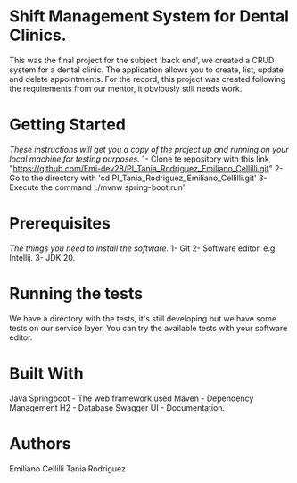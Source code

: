 # Shift Management System for Dental Clinics.
This was the final project for the subject 'back end', we created a CRUD system for a dental clinic. The application allows you to create, list, update and delete appointments.
For the record, this project was created following the requirements from our mentor, it obviously still needs work.
# Getting Started
*These instructions will get you a copy of the project up and running on your local machine for testing purposes.* 
1- Clone te repository with this link "https://github.com/Emi-dev28/PI_Tania_Rodriguez_Emiliano_Cellilli.git"
2- Go to the directory with 'cd PI_Tania_Rodriguez_Emiliano_Cellilli.git'
3- Execute the command './mvnw spring-boot:run'

# Prerequisites 
*The things you need to install the software.*
1- Git
2- Software editor. e.g. Intellij. 
3- JDK 20. 


# Running the tests
We have a directory with the tests, it's still developing but we have some tests on our service layer.
You can try the available tests with your software editor.

# Built With
Java Springboot - The web framework used
Maven - Dependency Management
H2 - Database
Swagger UI - Documentation.

# Authors
Emiliano Cellilli 
Tania Rodriguez

